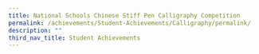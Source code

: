 ```yaml
---
title: National Schools Chinese Stiff Pen Calligraphy Competition
permalink: /achievements/Student-Achievements/Calligraphy/permalink/
description: ""
third_nav_title: Student Achievements
---
```

